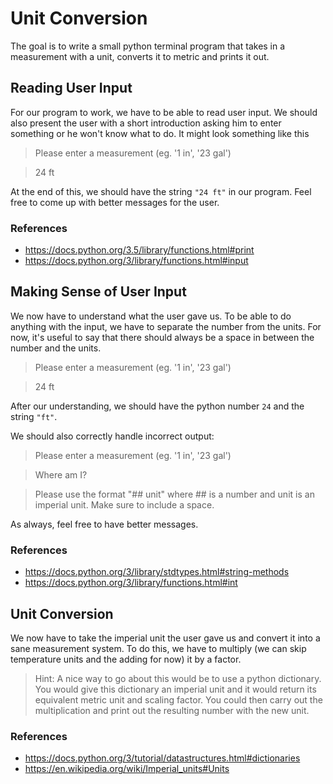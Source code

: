 # Unit Conversion

The goal is to write a small python terminal program that takes in a measurement
with a unit, converts it to metric and prints it out.

## Reading User Input

For our program to work, we have to be able to read user input. We should also
present the user with a short introduction asking him to enter something or he
won't know what to do. It might look something like this


> Please enter a measurement (eg. '1 in', '23 gal')

> 24 ft

At the end of this, we should have the string `"24 ft"` in our program. Feel
free to come up with better messages for the user.

### References

- https://docs.python.org/3.5/library/functions.html#print
- https://docs.python.org/3/library/functions.html#input

## Making Sense of User Input

We now have to understand what the user gave us. To be able to do anything with
the input, we have to separate the number from the units. For now, it's useful
to say that there should always be a space in between the number and the units.

> Please enter a measurement (eg. '1 in', '23 gal')

> 24 ft

After our understanding, we should have the python number `24` and the string
`"ft"`.

We should also correctly handle incorrect output:

> Please enter a measurement (eg. '1 in', '23 gal')

> Where am I?

> Please use the format "## unit" where ## is a number and unit is an imperial
> unit. Make sure to include a space.

As always, feel free to have better messages.

### References

- https://docs.python.org/3/library/stdtypes.html#string-methods
- https://docs.python.org/3/library/functions.html#int

## Unit Conversion

We now have to take the imperial unit the user gave us and convert it into a
sane measurement system. To do this, we have to multiply (we can skip
temperature units and the adding for now) it by a factor.

> Hint: A nice way to go about this would be to use a python dictionary. You
> would give this dictionary an imperial unit and it would return its equivalent
> metric unit and scaling factor. You could then carry out the multiplication
> and print out the resulting number with the new unit.

### References

- https://docs.python.org/3/tutorial/datastructures.html#dictionaries
- https://en.wikipedia.org/wiki/Imperial_units#Units
